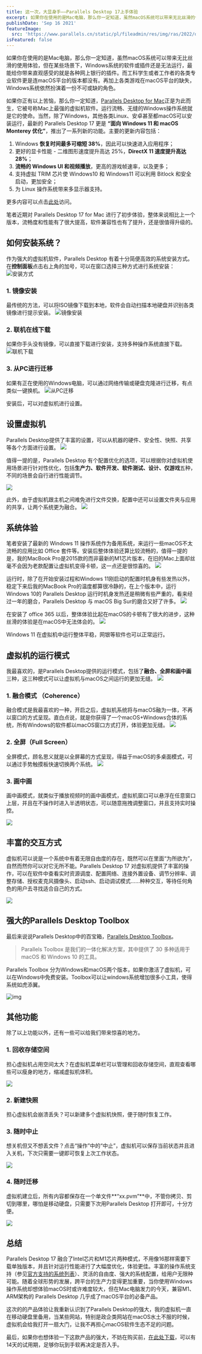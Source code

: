 ```yaml
---
title: 这一次，大显身手——Parallels Desktop 17上手体验
excerpt: 如果你在使用的是Mac电脑，那么你一定知道，虽然macOS系统可以带来无比丝滑的使用体验，但在某些场景下，Windows系统的软件或插件还是无法运行，最能给你带来直观感受的就是各种网上银行的插件。而工科学生或者工作者的各类专业软件更是连macOS平台的版本都没有。再加上各类游戏在macOS平台的缺失，Windows系统依然扮演着一份不可或缺的角色。
publishDate: 'Sep 16 2021'
featureImage:
  src: 'https://www.parallels.cn/static/pl/fileadmin/res/img/ras/2022/overview/empower.jpg'
isFeatured: false
---
```


如果你在使用的是Mac电脑，那么你一定知道，虽然macOS系统可以带来无比丝滑的使用体验，但在某些场景下，Windows系统的软件或插件还是无法运行，最能给你带来直观感受的就是各种网上银行的插件。而工科学生或者工作者的各类专业软件更是连macOS平台的版本都没有。再加上各类游戏在macOS平台的缺失，Windows系统依然扮演着一份不可或缺的角色。

<!--more-->

如果你正有以上苦恼，那么你一定知道，[Parallels Desktop for Mac](https://www.parallels.cn)正是为此而生，它被号称Mac上最强的虚拟机软件。运行流畅、无缝的Windows操作系统就是它的使命。当然，除了Windows，其他各类Linux、安卓甚至都macOS可以安装运行，最新的 Parallels Desktop 17 更是 **“面向 Windows 11 和 macOS Monterey 优化”**，推出了一系列新的功能。主要的更新内容包括：

1. Windows **恢复时间最多可缩短 38%**，因此可以快速进入应用程序；
2. 更好的显卡性能 - 二维图形速度提升高达 25%，**DirectX 11 速度提升高达 28%**；
3. **流畅的 Windows UI 和视频播放**，更高的游戏帧速率，以及更多；
4. 支持虚拟 TRIM 芯片使 Windows10 和 Windows11 可以利用 Bitlock 和安全启动，更加安全；
5. 为 Linux 操作系统带来多显示器支持。

更多内容可以点击[此处](https://www.parallels.cn/products/desktop/whats-new/?prev_major_ver=16)访问。

笔者近期对 Parallels Desktop 17 for Mac 进行了初步体验，整体来说相比上一个版本，流畅度和性能有了很大提高，软件兼容性也有了提升，还是很值得升级的。

## 如何安装系统？

作为强大的虚拟机软件，Parallels Desktop 有着十分简便高效的系统安装方式。在**控制面板**点击右上角的加号，可以在窗口选择三种方式进行系统安装：
![安装方式](https://gcore.jsdelivr.net/gh/sherlock1990/pic@master/uPic/%E5%AE%89%E8%A3%851.jpg)

### 1. 镜像安装
最传统的方法，可以将ISO镜像下载到本地，软件会自动扫描本地硬盘并识别各类镜像进行提示安装。
![镜像安装](https://gcore.jsdelivr.net/gh/sherlock1990/pic@master/uPic/%E5%AE%89%E8%A3%852.jpg)

### 2. 联机在线下载

如果你手头没有镜像，可以直接下载进行安装，支持多种操作系统直接下载。
![联机下载](https://gcore.jsdelivr.net/gh/sherlock1990/pic@master/uPic/download.jpg)

### 3. 从PC进行迁移

如果有正在使用的Windows电脑，可以通过网络传输或硬盘克隆进行迁移，有点类似一键换机。
![从PC迁移](https://gcore.jsdelivr.net/gh/sherlock1990/pic@master/uPic/%E8%BF%81%E7%A7%BB2.jpg)

安装后，可以对虚拟机进行设置。

## 设置虚拟机

Parallels Desktop提供了丰富的设置，可以从机器的硬件、安全性、快照、共享等各个方面进行设置。
![](https://gcore.jsdelivr.net/gh/sherlock1990/pic@master/uPic/%E9%85%8D%E7%BD%AE.jpg)

值得一提的是，Parallels Desktop 有个配置优化的选项，可以根据你对虚拟机使用场景进行针对性优化，包括**生产力、软件开发、软件测试、设计、仅游戏**五种，不同的场景会自行进行性能调节。

![](https://gcore.jsdelivr.net/gh/sherlock1990/pic@master/uPic/%E9%92%88%E5%AF%B9%E6%80%A7%E4%BC%98%E5%8C%96.jpg)

此外，由于虚拟机跟主机之间难免进行文件交换，配置中还可以设置文件夹与应用的共享，让两个系统更为融合。
![](https://gcore.jsdelivr.net/gh/sherlock1990/pic@master/uPic/%E5%85%B1%E4%BA%AB.jpg)

## 系统体验

笔者安装了最新的 Windows 11 操作系统作为备用系统，来运行一些macOS不太流畅的应用比如 Office 套件等。安装后整体体验还算比较流畅的，值得一提的是，我的MacBook Pro是2015款的而非最新的M1芯片版本，在旧的Mac上面却丝毫不会因为老款配置让虚拟机变得卡顿，这一点还是很惊喜的。
![](https://gcore.jsdelivr.net/gh/sherlock1990/pic@master/uPic/%E4%B8%BB%E7%95%8C%E9%9D%A2.jpg)

运行时，除了在开始安装过程和Windows 11刚启动的配置时机身有些发热以外，稳定下来后我的MacBook Pro的温度都算很冷静的，在上个版本中，运行Windows 10的 Parallels Desktop 运行时机身发热还是稍微有些严重的，看来经过一年的磨合，Parallels Desktop 与 macOS Big Sur的磨合又好了许多。
![](https://gcore.jsdelivr.net/gh/sherlock1990/pic@master/uPic/%E7%B3%BB%E7%BB%9F%E6%B8%A9%E5%BA%A6.jpg)

在安装了 office 365 以后，整体体验比起在macOS的卡顿有了很大的进步，这种丝滑的体验是在macOS中无法体会的。
![](https://gcore.jsdelivr.net/gh/sherlock1990/pic@master/uPic/CleanShot%202021-09-12%20at%2019.38.31.gif)

Windows 11 在虚拟机中运行整体平稳，网银等软件也可以正常运行。

## 虚拟机的运行模式

我最喜欢的，是Parallels Desktop提供的运行模式，包括了**融合、全屏和画中画**三种，这三种模式可以让虚拟机与macOS之间运行的更加无缝。
![](https://gcore.jsdelivr.net/gh/sherlock1990/pic@master/uPic/%E8%BF%90%E8%A1%8C%E6%A8%A1%E5%BC%8F.jpg)

### 1. 融合模式 （Coherence）
融合模式是我最喜欢的一种，开启之后，虚拟机系统将与macOS融为一体，不再以窗口的方式呈现。直白点说，就是你获得了一个macOS+Windows合体的系统，所有Windows的软件都以macOS窗口方式打开，体验更加无缝。
![](https://gcore.jsdelivr.net/gh/sherlock1990/pic@master/uPic/Screenshot202139.gif)

### 2. 全屏（Full Screen）
全屏模式，顾名思义就是以全屏幕的方式呈现，得益于macOS的多桌面模式，可以通过手势触摸板快速切换两个系统。
![](https://gcore.jsdelivr.net/gh/sherlock1990/pic@master/uPic/ScreenshotCleanShot213543.gif)

### 3. 画中画

画中画模式，就类似于播放视频时的画中画模式，虚拟机窗口可以悬浮在任意窗口上层，并且在不操作时进入半透明状态，可以随意拖拽调整窗口，并且支持实时操控。

![](https://gcore.jsdelivr.net/gh/sherlock1990/pic@master/uPic/ScreenshotCleanShot214158.gif)



## 丰富的交互方式

虚拟机可以说是一个系统中有着无限自由度的存在，既然可以在里面“为所欲为”，自然而然你可以对它无所不能。Parallels Desktop 17 对虚拟机提供了丰富的操作，可以在软件中查看实时资源调度、配置网络、连接外置设备、调节分辨率、调整存储、授权麦克风摄像头、启动ssh、启动调试模式……种种交互，等待任何角色的用户去寻找适合自己的方式。

![](https://gcore.jsdelivr.net/gh/sherlock1990/pic@master/uPic/ScreenshotWindows%2011214734.gif)

## 强大的Parallels Desktop Toolbox

最后来说说Parallels Desktop中的百宝箱，[Parallels Desktop Toolbox](https://www.parallels.cn/products/toolbox/)。

> Parallels Toolbox 是我们的一体化解决方案，其中提供了 30 多种适用于 macOS 和 Windows 10 的工具。

Parallels Toolbox 分为Windows和macOS两个版本，如果你激活了虚拟机，可以在Windows中免费安装。Toolbox可以让windows系统增加很多小工具，使得系统如虎添翼。

![img](https://gcore.jsdelivr.net/gh/sherlock1990/pic@master/uPic/ScreenshotWindows%2011215614.gif)

## 其他功能

除了以上功能以外，还有一些可以给我们带来惊喜的地方。

### 1.  回收存储空间

担心虚拟机占用空间太大？在虚拟机菜单栏可以管理和回收存储空间，直观查看哪些可以瘦身的地方，缩减虚拟机体积。

![](https://gcore.jsdelivr.net/gh/sherlock1990/pic@master/uPic/Screenshot20210912220138@2x.jpg)

### 2. 新建快照

担心虚拟机会崩溃丢失？可以新建多个虚拟机快照，便于随时恢复工作。

### 3. 随时中止

想关机但又不想丢文件？点击“操作”中的“中止”，虚拟机可以保存当前状态并且进入关机，下次只需要一键即可恢复上次工作状态。

![](https://gcore.jsdelivr.net/gh/sherlock1990/pic@master/uPic/Screenshot20210912220628@2x.jpg)

### 4. 随时迁移

虚拟机建立后，所有内容都保存在一个单文件**“xx.pvm”**中，不管你拷贝、剪切到哪里，哪怕是移动硬盘，只需要下次用Parallels Desktop 打开即可，十分方便。

![](https://gcore.jsdelivr.net/gh/sherlock1990/pic@master/uPic/Screenshot20210912220843@2x.jpg)

## 总结

Parallels Desktop 17 融合了Intel芯片和M1芯片两种模式，不用像16那样需要下载单独版本，并且针对运行性能进行了大幅度优化，体验更佳。丰富的操作系统支持（参见[官方支持的系统列表](https://www.parallels.cn/products/desktop/resources/)）、灵活的自由度、强大的系统配置，给用户无限种可能。随着全球形势的发展，跨平台的生产力变得更加重要，当你使用Windows操作系统却想体验macOS时或许难度较大，但在Mac电脑发力的今天，兼容M1、ARM架构的 Parallels Desktop 几乎成了macOS平台的必备产品。

这次的的产品体验让我重新认识到了Parallels Desktop的强大，我的虚拟机一直在移动硬盘里备用，当某些网站，特别是政企类网站在macOS水土不服的时候，虚拟机会给我打开一扇大门，让我不再担心macOS软件生态不足的问题。

最后，如果你也想体验一下这款产品的强大，不妨在购买前，[在此处下载](https://www.parallels.com/products/desktop/trial/)，可以有14天的试用期，足够你玩到手软再决定是否入手。

